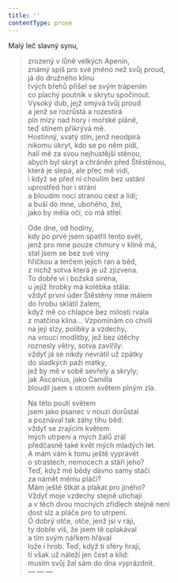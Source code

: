 ```yaml
---
title: ''
contentType: prose
---
```


Malý leč slavný synu,

> zrozený v lůně velkých Apenin,  
> známý spíš pro své jméno než svůj proud,  
> já do družného klínu  
> tvých břehů přišel se svým trápením  
> co plachý poutník v skrytu spočinout.  
> Vysoký dub, jejž omývá tvůj proud  
> a jenž se rozrůstá a rozestírá  
> pln mízy nad hory i mořské pláně,  
> teď stínem přikrývá mě.  
> Hostinný, svatý stín, jenž neodpírá  
> nikomu úkryt, kdo se po něm pídí,  
> halí mě za svou nejhustější stěnou,  
> abych byl skryt a chráněn před Štěstěnou,  
> která je slepá, ale přec mě vidí,  
> i když se před ní choulím bez ustání  
> uprostřed hor i strání  
> a bloudím nocí stranou cest a lidí;  
> a buší do mne, ubohého, žel,  
> jako by měla očí, co má střel.

> Ode dne, od hodiny,  
> kdy po prvé jsem spatřil tento svět,  
> jenž pro mne pouze chmury v klíně má,  
> stal jsem se bez své viny  
> hříčkou a terčem jejích ran a běd,  
> z nichž sotva která je už zjizvena.  
> To dobře ví i božská siréna,  
> u jejíž hrobky má kolébka stála:  
> vždyť první úder Štěstěny mne málem  
> do hrobu sklátil žalem,  
> když mě co chlapce bez milosti rvala  
> z matčina klína… Vzpomínám co chvíli  
> na její slzy, polibky a vzdechy,  
> na vroucí modlitby, jež bez útěchy  
> roznesly větry, sotva zavířily:  
> vždyť já se nikdy nevrátil už zpátky  
> do sladkých paží matky,  
> jež by mě v sobě sevřely a skryly;  
> jak Ascanius, jako Camilla  
> bloudil jsem s otcem světem plným zla.

> Na této pouti světem  
> jsem jako psanec v nouzi dorůstal  
> a poznával tak záhy tíhu běd:  
> vždyť se zrajícím květem  
> mých utrpení a mých žalů zrál  
> předčasně také květ mých mladých let.  
> A mám vám k tomu ještě vyprávět  
> o strastech, nemocech a stáří jeho?  
> Teď, když mé bědy dávno samy stačí  
> za námět mému pláči?  
> Mám ještě štkát a plakat pro jiného?  
> Vždyť moje vzdechy stejně utichají  
> a v těch dvou mocných zřídlech stejně není  
> dost slz a pláče pro to utrpení.  
> Ó dobrý otče, otče, jenž jsi v ráji,  
> ty dobře víš, že jsem tě oplakával  
> a tím svým nářkem hřával  
> lože i hrob. Teď, když ti sféry hrají,  
> ti však už náleží jen čest a klid:  
> musím svůj žal sám do dna vyprázdnit.  
> — — —
